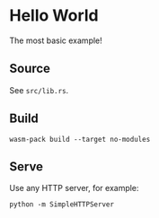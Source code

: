 # Hello World

The most basic example!

## Source

See `src/lib.rs`.

## Build

```
wasm-pack build --target no-modules
```

## Serve

Use any HTTP server, for example:

```
python -m SimpleHTTPServer
```
